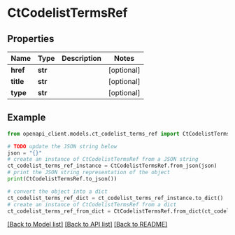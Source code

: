 # CtCodelistTermsRef


## Properties

Name | Type | Description | Notes
------------ | ------------- | ------------- | -------------
**href** | **str** |  | [optional] 
**title** | **str** |  | [optional] 
**type** | **str** |  | [optional] 

## Example

```python
from openapi_client.models.ct_codelist_terms_ref import CtCodelistTermsRef

# TODO update the JSON string below
json = "{}"
# create an instance of CtCodelistTermsRef from a JSON string
ct_codelist_terms_ref_instance = CtCodelistTermsRef.from_json(json)
# print the JSON string representation of the object
print(CtCodelistTermsRef.to_json())

# convert the object into a dict
ct_codelist_terms_ref_dict = ct_codelist_terms_ref_instance.to_dict()
# create an instance of CtCodelistTermsRef from a dict
ct_codelist_terms_ref_from_dict = CtCodelistTermsRef.from_dict(ct_codelist_terms_ref_dict)
```
[[Back to Model list]](../README.md#documentation-for-models) [[Back to API list]](../README.md#documentation-for-api-endpoints) [[Back to README]](../README.md)


